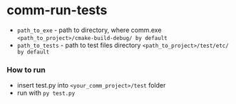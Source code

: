 # comm-run-tests

* ```path_to_exe``` - path to directory, where comm.exe ```<path_to_project>/cmake-build-debug/ by default``` 
* ```path_to_tests``` - path to test files directory ```<path_to_project>/test/etc/ by default``` 

### How to run
* insert test.py into ```<your_comm_project>/test``` folder
* run with ```py test.py```
